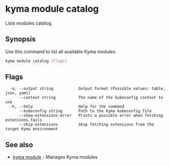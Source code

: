 # kyma module catalog

Lists modules catalog.

## Synopsis

Use this command to list all available Kyma modules.

```bash
kyma module catalog [flags]
```

## Flags

```text
  -o, --output string           Output format (Possible values: table, json, yaml)
      --context string          The name of the kubeconfig context to use
  -h, --help                    Help for the command
      --kubeconfig string       Path to the Kyma kubeconfig file
      --show-extensions-error   Prints a possible error when fetching extensions fails
      --skip-extensions         Skip fetching extensions from the target Kyma environment
```

## See also

* [kyma module](kyma_module.md) - Manages Kyma modules

